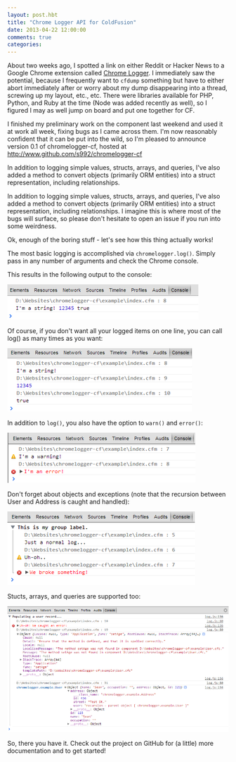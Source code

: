 ```yaml
---
layout: post.hbt
title: "Chrome Logger API for ColdFusion"
date: 2013-04-22 12:00:00
comments: true
categories: 
---
```

About two weeks ago, I spotted a link on either Reddit or Hacker News to a Google Chrome extension called [Chrome Logger](http://www.chromelogger.com/). I immediately saw the potential, because I frequently want to `cfdump` something but have to either abort immediately after or worry about my dump disappearing into a thread, screwing up my layout, etc., etc. There were libraries available for PHP, Python, and Ruby at the time (Node was added recently as well), so I figured I may as well jump on board and put one together for CF.

I finished my preliminary work on the component last weekend and used it at work all week, fixing bugs as I came across them. I'm now reasonably confident that it can be put into the wild, so I'm pleased to announce version 0.1 of chromelogger-cf, hosted at http://www.github.com/s992/chromelogger-cf

In addition to logging simple values, structs, arrays, and queries, I've also added a method to convert objects (primarily ORM entities) into a struct representation, including relationships.

<!-- more -->

In addition to logging simple values, structs, arrays, and queries, I've also added a method to convert objects (primarily ORM entities) into a struct representation, including relationships. I imagine this is where most of the bugs will surface, so please don't hesitate to open an issue if you run into some weirdness.

Ok, enough of the boring stuff - let's see how this thing actually works!

The most basic logging is accomplished via `chromelogger.log()`. Simply pass in any number of arguments and check the Chrome console.

<script src="https://gist.github.com/s992/5431987.js?file=chromelogger1.cfc"></script>

This results in the following output to the console:

<a href="assets/images/chromelogger/scrn1.png" target="_blank"><img src="/assets/images/chromelogger/scrn1.png"></a>

Of course, if you don't want all your logged items on one line, you can call log() as many times as you want:

<script src="https://gist.github.com/s992/5431987.js?file=chromelogger2.cfc"></script>

<a href="assets/images/chromelogger/scrn2.png" target="_blank"><img src="/assets/images/chromelogger/scrn2.png"></a>

In addition to `log()`, you also have the option to `warn()` and `error()`:

<script src="https://gist.github.com/s992/5431987.js?file=chromelogger3.cfc"></script>

<a href="assets/images/chromelogger/scrn3.png" target="_blank"><img src="/assets/images/chromelogger/scrn3.png"></a>

Don't forget about objects and exceptions (note that the recursion between User and Address is caught and handled):

<script src="https://gist.github.com/s992/5431987.js?file=chromelogger4.cfc"></script>

<a href="assets/images/chromelogger/scrn4.png" target="_blank"><img src="/assets/images/chromelogger/scrn4.png"></a>

Stucts, arrays, and queries are supported too:

<script src="https://gist.github.com/s992/5431987.js?file=chromelogger5.cfc"></script>

<a href="assets/images/chromelogger/scrn5.png" target="_blank"><img src="/assets/images/chromelogger/scrn5.png"></a>

So, there you have it. Check out the project on GitHub for (a little) more documentation and to get started!